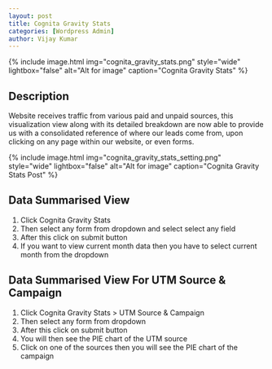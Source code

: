 ```yaml
---
layout: post
title: Cognita Gravity Stats
categories: [Wordpress Admin]
author: Vijay Kumar
---
```

{% include image.html img="cognita_gravity_stats.png" style="wide" lightbox="false" alt="Alt for image" caption="Cognita Gravity Stats" %}


## Description

Website receives traffic from various paid and unpaid sources, this visualization view along with its detailed breakdown are now able to provide us with a consolidated reference of where our leads come from, upon clicking on any page within our website, or even forms.  



{% include image.html img="cognita_gravity_stats_setting.png" style="wide" lightbox="false" alt="Alt for image" caption="Cognita Gravity Stats Post" %}


## Data Summarised View

1. Click Cognita Gravity Stats
2. Then select any form from dropdown and select select any field
3. After this click on submit button
4. If you want to view current month data then you have to select current month from the dropdown

## Data Summarised View For UTM Source & Campaign

1. Click Cognita Gravity Stats >  UTM Source & Campaign
2. Then select any form from dropdown 
3. After this click on submit button
4. You will then see the PIE chart of the UTM source
5. Click on one of the sources then you will see the PIE chart of the campaign







